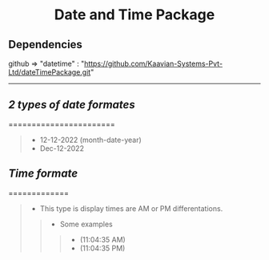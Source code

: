 # **<center>Date and Time Package**

## **Dependencies**

 github => "datetime" : "https://github.com/Kaavian-Systems-Pvt-Ltd/dateTimePackage.git"

---
## _2 types of date formates_
=======================
> * 12-12-2022 (month-date-year)
> * Dec-12-2022

## _Time formate_
=============
 > * This type is display times are AM or PM differentations.
 >> * Some examples
 >>> - (11:04:35 AM)
 >>> - (11:04:35 PM)
